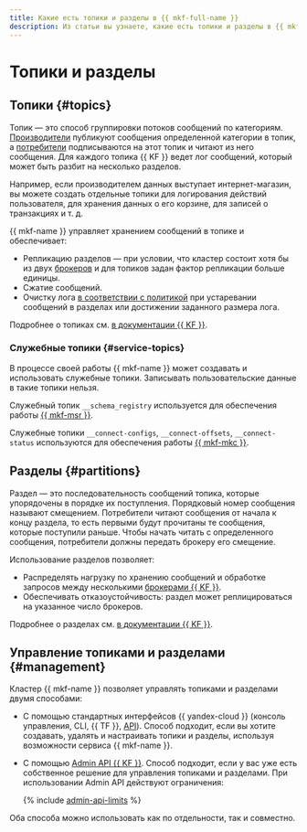 ```yaml
---
title: Какие есть топики и разделы в {{ mkf-full-name }}
description: Из статьи вы узнаете, какие есть топики и разделы в {{ mkf-name }}.
---
```


# Топики и разделы

## Топики {#topics}

Топик — это способ группировки потоков сообщений по категориям. [Производители](producers-consumers.md) публикуют сообщения определенной категории в топик, а [потребители](producers-consumers.md) подписываются на этот топик и читают из него сообщения. Для каждого топика {{ KF }} ведет лог сообщений, который может быть разбит на несколько разделов.

Например, если производителем данных выступает интернет-магазин, вы можете создать отдельные топики для логирования действий пользователя, для хранения данных о его корзине, для записей о транзакциях и т. д.

{{ mkf-name }} управляет хранением сообщений в топике и обеспечивает:

- Репликацию разделов — при условии, что кластер состоит хотя бы из двух [брокеров](brokers.md) и для топиков задан фактор репликации больше единицы.
- Сжатие сообщений.
- Очистку лога [в соответствии с политикой](../operations/cluster-topics.md#create-topic) при устаревании сообщений в разделах или достижении заданного размера лога.

Подробнее о топиках см. [в документации {{ KF }}](https://kafka.apache.org/documentation/#intro_concepts_and_terms).

### Служебные топики {#service-topics}

В процессе своей работы {{ mkf-name }} может создавать и использовать служебные топики. Записывать пользовательские данные в такие топики нельзя.

Служебный топик `__schema_registry` используется для обеспечения работы [{{ mkf-msr }}](./managed-schema-registry.md).

Служебные топики `__connect-configs`, `__connect-offsets`, `__connect-status` используются для обеспечения работы [{{ mkf-mkc }}](./connectors.md).

## Разделы {#partitions}

Раздел — это последовательность сообщений топика, которые упорядочены в порядке их поступления. Порядковый номер сообщения называют смещением. Потребители читают сообщения от начала к концу раздела, то есть первыми будут прочитаны те сообщения, которые поступили раньше. Чтобы начать читать с определенного сообщения, потребители должны передать брокеру его смещение.

Использование разделов позволяет:

- Распределять нагрузку по хранению сообщений и обработке запросов между несколькими [брокерами {{ KF }}](brokers.md).
- Обеспечивать отказоустойчивость: раздел может реплицироваться на указанное число брокеров.

Подробнее о разделах см. [в документации {{ KF }}](https://kafka.apache.org/documentation/#intro_concepts_and_terms).

## Управление топиками и разделами {#management}

Кластер {{ mkf-name }} позволяет управлять топиками и разделами двумя способами:

* С помощью стандартных интерфейсов {{ yandex-cloud }} (консоль управления, CLI, {{ TF }}, [API](../../glossary/rest-api.md)). Способ подходит, если вы хотите создавать, удалять и настраивать топики и разделы, используя возможности сервиса {{ mkf-name }}.

* С помощью [Admin API {{ KF }}](https://kafka.apache.org/documentation/#adminapi). Способ подходит, если у вас уже есть собственное решение для управления топиками и разделами. При использовании Admin API действуют ограничения:

    {% include [admin-api-limits](../../_includes/mdb/mkf/admin-api-limits.md) %}

Оба способа можно использовать как по отдельности, так и совместно.
